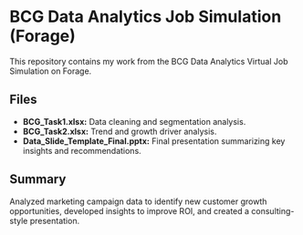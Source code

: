 # BCG Data Analytics Job Simulation (Forage)

This repository contains my work from the BCG Data Analytics Virtual Job Simulation on Forage.

## Files
- **BCG_Task1.xlsx:** Data cleaning and segmentation analysis.
- **BCG_Task2.xlsx:** Trend and growth driver analysis.
- **Data_Slide_Template_Final.pptx:** Final presentation summarizing key insights and recommendations.

## Summary
Analyzed marketing campaign data to identify new customer growth opportunities, 
developed insights to improve ROI, and created a consulting-style presentation.
